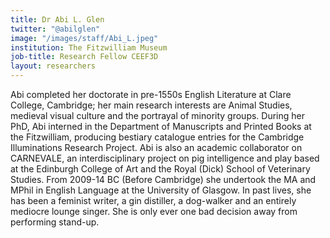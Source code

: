 ```yaml
---
title: Dr Abi L. Glen
twitter: "@abilglen"
image: "/images/staff/Abi_L.jpeg"
institution: The Fitzwilliam Museum
job-title: Research Fellow CEEF3D
layout: researchers
---
```

Abi completed her doctorate in pre-1550s English Literature at Clare College, Cambridge; her main research interests are Animal Studies, medieval visual culture and the portrayal of minority groups. During her PhD, Abi interned in the Department of Manuscripts and Printed Books at the Fitzwilliam, producing bestiary catalogue entries for the Cambridge Illuminations Research Project.  Abi is also an academic collaborator on CARNEVALE, an interdisciplinary project on pig intelligence and play based at the Edinburgh College of Art and the Royal (Dick) School of Veterinary Studies. From 2009-14 BC (Before Cambridge) she undertook the MA and MPhil in English Language at the University of Glasgow. In past lives, she has been a feminist writer, a gin distiller, a dog-walker and an entirely mediocre lounge singer. She is only ever one bad decision away from performing stand-up.
